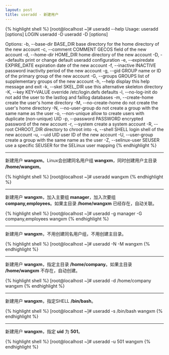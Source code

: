 ```yaml
---
layout: post
title: useradd - 新建用户
---
```


{% highlight shell %}
[root@localhost ~]# useradd --help
Usage: useradd [options] LOGIN
       useradd -D
       useradd -D [options]

Options:
  -b, --base-dir BASE_DIR       base directory for the home directory of the
                                new account
  -c, --comment COMMENT         GECOS field of the new account
  -d, --home-dir HOME_DIR       home directory of the new account
  -D, --defaults                print or change default useradd configuration
  -e, --expiredate EXPIRE_DATE  expiration date of the new account
  -f, --inactive INACTIVE       password inactivity period of the new account
  -g, --gid GROUP               name or ID of the primary group of the new
                                account
  -G, --groups GROUPS           list of supplementary groups of the new
                                account
  -h, --help                    display this help message and exit
  -k, --skel SKEL_DIR           use this alternative skeleton directory
  -K, --key KEY=VALUE           override /etc/login.defs defaults
  -l, --no-log-init             do not add the user to the lastlog and
                                faillog databases
  -m, --create-home             create the user's home directory
  -M, --no-create-home          do not create the user's home directory
  -N, --no-user-group           do not create a group with the same name as
                                the user
  -o, --non-unique              allow to create users with duplicate
                                (non-unique) UID
  -p, --password PASSWORD       encrypted password of the new account
  -r, --system                  create a system account
  -R, --root CHROOT_DIR         directory to chroot into
  -s, --shell SHELL             login shell of the new account
  -u, --uid UID                 user ID of the new account
  -U, --user-group              create a group with the same name as the user
  -Z, --selinux-user SEUSER     use a specific SEUSER for the SELinux user mapping
{% endhighlight %}

---

新建用户 **wangxm**。Linux会创建同名用户组 **wangxm**，同时创建用户主目录 **/home/wangxm**。

{% highlight shell %}
[root@localhost ~]# useradd wangxm
{% endhighlight %}

---

新建用户 **wangxm**，加入主要组 **manager**，加入次要组 **company,employees**。如果主目录 **/home/wangxm** 已经存在，自动关联。

{% highlight shell %}
[root@localhost ~]# useradd -g manager -G company,employees wangxm
{% endhighlight %}

---

新建用户 **wangxm**，不用创建同名用户组，不用创建主目录。

{% highlight shell %}
[root@localhost ~]# useradd -N -M wangxm
{% endhighlight %}

---

新建用户 **wangxm**，指定主目录 **/home/company**。如果主目录 **/home/wangxm** 不存在，自动创建。

{% highlight shell %}
[root@localhost ~]# useradd -d /home/company wangxm
{% endhighlight %}

---

新建用户 **wangxm**，指定SHELL **/bin/bash**。

{% highlight shell %}
[root@localhost ~]# useradd -s /bin/bash wangxm
{% endhighlight %}

---

新建用户 **wangxm**，指定 **uid** 为 **501**。

{% highlight shell %}
[root@localhost ~]# useradd -u 501 wangxm
{% endhighlight %}